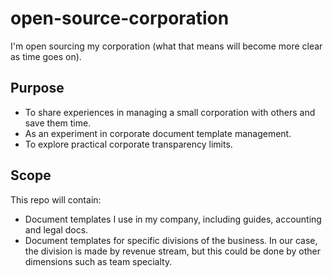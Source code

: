 # open-source-corporation
I'm open sourcing my corporation (what that means will become more clear as time goes on).

## Purpose
  * To share experiences in managing a small corporation with others and save them time.
  * As an experiment in corporate document template management.
  * To explore practical corporate transparency limits.

## Scope
This repo will contain:
  * Document templates I use in my company, including guides, accounting and legal docs.
  * Document templates for specific divisions of the business. In our case, the division is made by revenue stream, but this could be done by other dimensions such as team specialty.

